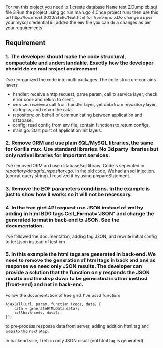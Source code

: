 For run this project you need to 
1.create database Name test
2.Dump db.sql file 
3.Run the project using go run main.go
4.Once project runs then use this url http://localhost:9003/static/test.html for front-end 
5.Do change as per your mysql credential
6.I added the env file you can do a changes as per your requirements


## Requirement
### 1. The developer should make the code structural, compactable and understandable. Exactly how the developer should do on real project environment.

I've reorganized the code into multi packages. The code structure contains layers:

- handler: receive a http request, parse param, call to service layer, check error code and return to client.
- service: receive a call from handler layer, get data from repository layer, do logics, and return the data.
- repository: on behalf of communicating between application and database.
- config: read config from env file, contain functions to return configs.
- main.go: Start point of application Init layers.

### 2. Remove ORM and use plain SQL/MySQL libraries, the same for Gorilla mux. Use standard libraries. No 3d party libraries but only native libraries for important services.

I've removed ORM and use database/sql library. Code is seperated in *repository/datagrid_repository.go*. In the old code, We had an sql injection. (concat query string). I resolved it by using prepareStatement.

### 3. Remove the EOF parameters conditions. In the example is just to show how it works so it will not be necessary.
### 4. In the tree gird API request use JSON instead of xml by adding in html BDO tags Cell_Format="JSON" and change the generated format in back-end to JSON. See the documentation.
I've followed the documentation, adding tag JSON, and rewrite initial config to test.json instead of test.xml.

### 5. In this example the html tags are generated in back-end. We need to remove the generation of html tags in back end and as response we need only JSON results. The developer can provide a solution that the function only responds the JSON results and the drop down to be generated in other method (front-end) and not in back-end.

Follow the documentation of tree grid, I've used function:

```
AjaxCall(url, param, function (code, data) {
	data = generateHTMLData(data);
	callback(code, data);
});
```
to pre-process response data from server, adding addition html tag and pass to the next step. 

In backend side, I return only JSON result (not html tag is generated).